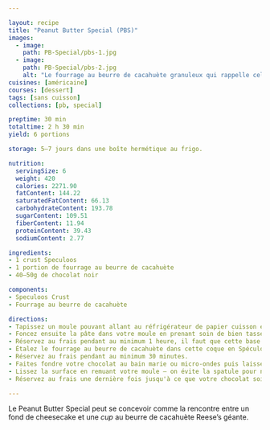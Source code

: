 ```yaml
---

layout: recipe
title: "Peanut Butter Special (PBS)"
images:
  - image:
    path: PB-Special/pbs-1.jpg
  - image:
    path: PB-Special/pbs-2.jpg
    alt: "Le fourrage au beurre de cacahuète granuleux qui rappelle celui des cups Reese’s."
cuisines: [américaine]
courses: [dessert]
tags: [sans cuisson]
collections: [pb, special]

preptime: 30 min
totaltime: 2 h 30 min
yield: 6 portions

storage: 5–7 jours dans une boîte hermétique au frigo.

nutrition:
  servingSize: 6
  weight: 420
  calories: 2271.90
  fatContent: 144.22
  saturatedFatContent: 66.13
  carbohydrateContent: 193.78
  sugarContent: 109.51
  fiberContent: 11.94
  proteinContent: 39.43
  sodiumContent: 2.77

ingredients:
- 1 crust Speculoos
- 1 portion de fourrage au beurre de cacahuète
- 40–50g de chocolat noir

components:
- Speculoos Crust
- Fourrage au beurre de cacahuète

directions:
- Tapissez un moule pouvant allant au réfrigérateur de papier cuisson en minimisant au maximum les plis.
- Foncez ensuite la pâte dans votre moule en prenant soin de bien tasser la base et les bords. Les bords doivent être suffisamment hauts pour accueillir le fourrage au beurre de cacahuète et la couche de chocolat – après à vous d'adapter les proportions du fourrage et chocolat aux différentes étapes du montage si vous voyez que les bords ne le sont pas assez. 
- Réservez au frais pendant au minimum 1 heure, il faut que cette base soit suffisamment solide pour accueillir le fourrage au beurre de cacahuète.
- Étalez le fourrage au beurre de cacahuète dans cette coque en Spéculoos.
- Réservez au frais pendant au minimum 30 minutes.
- Faites fondre votre chocolat au bain marie ou micro-ondes puis laissez le un peu refroidir avant de le verser sur votre beurre de cacahuète. Si le chocolat fondu est toutefois trop épais, on peut ajouter quelques gouttes d'huile.
- Lissez la surface en remuant votre moule – on évite la spatule pour ne pas trancher le chocolat. 
- Réservez au frais une dernière fois jusqu'à ce que votre chocolat soit dur. 

---
```


Le Peanut Butter Special peut se concevoir comme la rencontre entre un fond de cheesecake et une <i lang="en">cup</i> au beurre de cacahuète Reese’s géante.